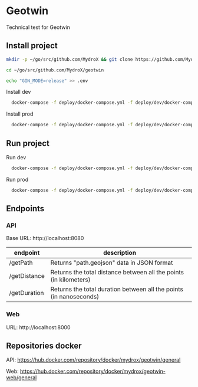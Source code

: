 # Geotwin

Technical test for Geotwin

## Install project

```sh
mkdir -p ~/go/src/github.com/MydroX && git clone https://github.com/MydroX/geotwin.git
```

```sh
cd ~/go/src/github.com/MydroX/geotwin
```

```sh
echo "GIN_MODE=release" >> .env
```

Install dev
```sh
  docker-compose -f deploy/docker-compose.yml -f deploy/dev/docker-compose.dev.yml build
```

Install prod
```sh
  docker-compose -f deploy/docker-compose.yml -f deploy/dev/docker-compose.prod.yml build
```

## Run project

Run dev
```sh
  docker-compose -f deploy/docker-compose.yml -f deploy/dev/docker-compose.dev.yml up
```

Run prod
```sh
  docker-compose -f deploy/docker-compose.yml -f deploy/dev/docker-compose.prod.yml up
```

## Endpoints

### API

Base URL:  http://localhost:8080

| endpoint | description |
|----------|-------------|
| /getPath | Returns "path.geojson" data in JSON format |
| /getDistance | Returns the total distance between all the points (in kilometers) |
| /getDuration | Returns the total duration between all the points (in nanoseconds) |

### Web

URL: http://localhost:8000

## Repositories docker

API: https://hub.docker.com/repository/docker/mydrox/geotwin/general

Web: https://hub.docker.com/repository/docker/mydrox/geotwin-web/general